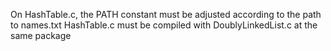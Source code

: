 On HashTable.c, the PATH constant must be adjusted according to the path to names.txt
HashTable.c must be compiled with DoublyLinkedList.c at the same package
